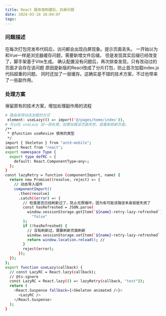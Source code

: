 ```yaml
---
title: React 服务端构建后，白屏问题
date: 2024-03-10 16:04:07
tags:
---
```


### 问题描述
在每次打包完发布代码后，访问都会出现白屏现象。提示页面丢失。
一开始以为和Vue一样是浏览器缓存问题，需要新增文件后缀。
但是发现其实后缀已经改变了，脚手架基于Vite生成。
确认配置没有问题后，再次排查发现，只有改动过的页面才会存在该问题
原因是新版的React改成了分片打包，防止首次加载index.js代码超重的问题。
同时还加了一层缓存。这确实是不错的技术方案，不过也带来了一些副作用。

### 处理方案
保留原有的技术方案，增加处理副作用的流程

```bash
# 路由采用动态加载的方式
 element: useLazy(() => import('@/pages/home/index')),
# 可以在 useLazy 加一层处理，如果加载该页面失败，就重新刷新页面。
/**
 * @function useResize 使用的类型
 */
import { Skeleton } from "antd-mobile";
import React from "react";
export namespace Type {
  export type defRC = {
    default: React.ComponentType<any>;
  };
}
const lazyRetry = function (componentImport, name) {
  return new Promise((resolve, reject) => {
    // 动态导入组件
    componentImport()
      .then(resolve)
      .catch((error) => {
        // 检查是否已经刷新过了，防止无限循环。因为有可能该路径本身就是失效了
        const hasRefreshed = JSON.parse(
          window.sessionStorage.getItem(`${name}-retry-lazy-refreshed`) ||
            "false"
        );
        if (!hasRefreshed) {
          // 没有刷新过，需要刷新页面刷新
          window.sessionStorage.setItem(`${name}-retry-lazy-refreshed`, "true");
          return window.location.reload(); //
        }
        reject(error);
      });
  });
};
export function useLazy(callback) {
  // const LazyRC = React.lazy(callback);
  // @ts-ignore
  const LazyRC = React.lazy(() => lazyRetry(callback, "test"));
  return (
    <React.Suspense fallback={<Skeleton animated />}>
      <LazyRC />
    </React.Suspense>
  );
}


```




